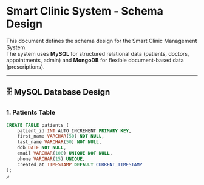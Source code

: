 # Smart Clinic System - Schema Design

This document defines the schema design for the Smart Clinic Management System.  
The system uses **MySQL** for structured relational data (patients, doctors, appointments, admin) and **MongoDB** for flexible document-based data (prescriptions).

---

## 🗄️ MySQL Database Design

### 1. Patients Table
```sql
CREATE TABLE patients (
    patient_id INT AUTO_INCREMENT PRIMARY KEY,
    first_name VARCHAR(50) NOT NULL,
    last_name VARCHAR(50) NOT NULL,
    dob DATE NOT NULL,
    email VARCHAR(100) UNIQUE NOT NULL,
    phone VARCHAR(15) UNIQUE,
    created_at TIMESTAMP DEFAULT CURRENT_TIMESTAMP
);
س